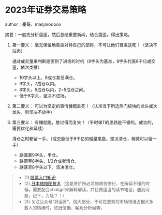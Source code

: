 # 2023年证券交易策略

author：豪哥、manjarooooo

摘要：一般先分析盘面，然后总结重要新闻，结合盘面，得出策略。

1. 第一要义：
    毫无保留地善良对待自己的部将，不可让他们冒进送死！（坚决不站岗）

    通过成交量来判断是否到了进场的时机（8字头为基准，8字头代表8千亿成交量，依次类推）
    * 10字头以上，9成仓甚至满仓。
    * 9字头，7成仓以内。
    * 8字头，5成仓以内，2~5成仓之间。
    * 低于8字头，坚决不进场。
2. 第二要义：
   可以为坚定的事情慷慨赴死！（认准当下所选热门板块的龙头或次龙头，则坚决不放手）
3. 第三要义：
   有赚就跑，胜过得而复失！（平时做T的思路是不错的，成功的，需要优化和延续）

   清仓之时都留一手。（成交量低于8千亿的缩量尾盘，坚决清仓，稍微可以留一手）
   * 跌落至9字头，半仓。
   * 跌落至8字头，1/3仓或者清仓。
   * 跌落至8字头以下，坚决清仓。


>* (1).[股票入门知识](./股票入门基础指南.pdf)
>* (2).[日本蜡烛图技术](./日本蜡烛图技术.epub)（这是进阶所必须的艰苦修行，在解读不懂的时候，需要配合chatgpt来解释解读，并且做适当的读书笔记，遇到问题，记下，为啥？！）
>* (3).关注公众号“好运哥”，信大部分，不可在悲观的市场情绪占据大多数人的情绪时，依旧信他，客观分析局势。